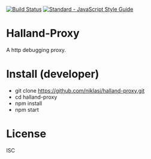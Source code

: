 [![Build Status](https://travis-ci.org/niklasi/halland-proxy.svg?branch=master)](https://travis-ci.org/niklasi/halland-proxy)
[![Standard - JavaScript Style Guide](https://img.shields.io/badge/code%20style-standard-brightgreen.svg)](http://standardjs.com/)

# Halland-Proxy

A http debugging proxy.

# Install (developer)

* git clone https://github.com/niklasi/halland-proxy.git
* cd halland-proxy
* npm install
* npm start

# License

ISC
